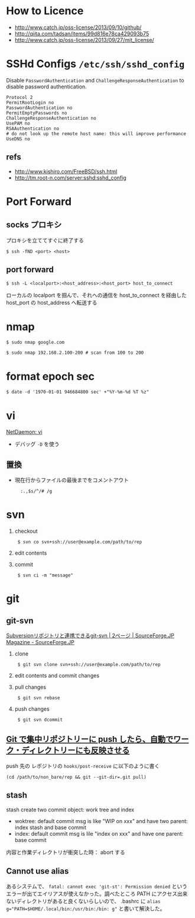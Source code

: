 How to Licence
==============

* <http://www.catch.jp/oss-license/2013/09/10/github/>
* <http://qiita.com/tadsan/items/99d816e78ca429093b75>
* <http://www.catch.jp/oss-license/2013/09/27/mit_license/>



SSHd Configs `/etc/ssh/sshd_config`
===========

Disable `PasswordAuthentication` and `ChallengeResponseAuthentication` to
disable password authentication.


    Protocol 2
    PermitRootLogin no
    PasswordAuthentication no
    PermitEmptyPasswords no
    ChallengeResponseAuthentication no
    UsePAM no
    RSAAuthentication no
    # do not look up the remote host name: this will improve performance
    UseDNS no


refs
----

* <http://www.kishiro.com/FreeBSD/ssh.html>
* <http://tm.root-n.com/server:sshd:sshd_config>



Port Forward
============


socks プロキシ
--------------

プロキシを立ててすぐに終了する

    $ ssh -fND <port> <host>


port forward
------------

    $ ssh -L <localport>:<host_address>:<host_port> host_to_connect

ローカルの localport を掴んで、それへの通信を host_to_connect を経由した host_port の host_address
へ転送する


nmap
====

    $ sudo nmap google.com

    $ sudo nmap 192.168.2.100-200 # scan from 100 to 200




format epoch sec
================

    $ date -d '1970-01-01 946684800 sec' +"%Y-%m-%d %T %z"

vi
===

[NetDaemon: vi](http://www.srs.ne.jp/~north/netdaemon/vi.html)

* デバッグ
    `-D` を使う

置換
----

* 現在行からファイルの最後までをコメントアウト

        :.,$s/^/# /g

svn
===

1. checkout

        $ svn co svn+ssh://user@example.com/path/to/rep

2. edit contents

3. commit

        $ svn ci -m "message"



git
===


git-svn
-------

[Subversionリポジトリと連携できるgit-svn | 2ページ | SourceForge.JP Magazine - SourceForge.JP](http://sourceforge.jp/magazine/09/03/26/0834222/2)

1. clone

        $ git svn clone svn+ssh://user@example.com/path/to/rep

2. edit contents and commit changes

4. pull changes

        $ git svn rebase

4. push changes

        $ git svn dcommit

[Git で集中リポジトリーに push したら、自動でワーク・ディレクトリーにも反映させる](http://at-aka.blogspot.jp/2009/05/git-push.html)
----------------

push 先の レポジトリの `hooks/post-receive` に以下のように書く

    (cd /path/to/non_bare/rep && git --git-dir=.git pull)


stash
-----

stash create two commit object: work tree and index

* woktree: default commit msg is like "WIP on xxx" and have two parent: index stash and
 base commit
* index: default commit msg is lile "index on xxx" and have one parent: base commit

内容と作業ディレクトリが衝突した時： abort する



Cannot use alias
----------------

あるシステムで、 `fatal: cannot exec 'git-st': Permission denied` というエラーが出てエイリアスが使えなかった。調べたところ PATH にアクセス出来ないディレクトリがあると良くないらしいので、 .bashrc に 
`alias g="PATH=$HOME/.local/bin:/usr/bin:/bin: g"` と書いて解決した。
